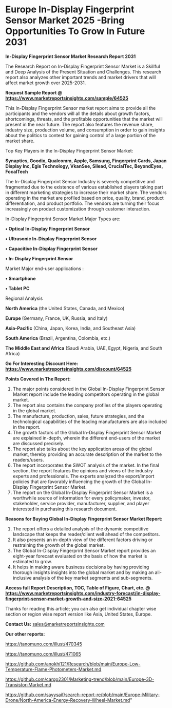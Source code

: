 # Europe In-Display Fingerprint Sensor Market 2025 -Bring Opportunities To Grow In Future 2031

<strong>In-Display Fingerprint Sensor Market Research Report 2031</strong>

The Research Report on In-Display Fingerprint Sensor Market is a Skillful and Deep Analysis of the Present Situation and Challenges. This research report also analyzes other important trends and market drivers that will affect market growth over 2025-2031.

<strong>Request Sample Report @ <a href=https://www.marketreportsinsights.com/sample/64525>https://www.marketreportsinsights.com/sample/64525</a></strong>

This In-Display Fingerprint Sensor market report aims to provide all the participants and the vendors will all the details about growth factors, shortcomings, threats, and the profitable opportunities that the market will present in the near future. The report also features the revenue share, industry size, production volume, and consumption in order to gain insights about the politics to contest for gaining control of a large portion of the market share.

Top Key Players in the In-Display Fingerprint Sensor Market:

<strong>Synaptics, Goodix, Qualcomm, Apple, Samsung, Fingerprint Cards, Japan Display Inc, Egis Technology, VkanSee, Silead, CrucialTec, BeyondEyes, FocalTech</strong>

The In-Display Fingerprint Sensor Industry is severely competitive and fragmented due to the existence of various established players taking part in different marketing strategies to increase their market share. The vendors operating in the market are profiled based on price, quality, brand, product differentiation, and product portfolio. The vendors are turning their focus increasingly on product customization through customer interaction.

In-Display Fingerprint Sensor Market Major Types are:

<strong>• Optical In-Display Fingerprint Sensor

• Ultrasonic In-Display Fingerprint Sensor

• Capacitive In-Display Fingerprint Sensor

• In-Display Fingerprint Sensor</strong>

Market Major end-user applications :

<strong>• Smartphone

• Tablet PC</strong>

Regional Analysis

</u><strong><b>North America</b></strong> (the United States, Canada, and Mexico)

<strong><b>Europe </b></strong>(Germany, France, UK, Russia, and Italy)

<strong><b>Asia-Pacific</b></strong> (China, Japan, Korea, India, and Southeast Asia)

<strong><b>South America</b></strong> (Brazil, Argentina, Colombia, etc.)

<strong><b>The Middle East and Africa</b></strong> (Saudi Arabia, UAE, Egypt, Nigeria, and South Africa)

<strong>Go For Interesting Discount Here: <a href=https://www.marketreportsinsights.com/discount/64525>https://www.marketreportsinsights.com/discount/64525</a></strong>

<strong>Points Covered in The Report:</strong>
<ol>
  <li>The major points considered in the Global In-Display Fingerprint Sensor Market report include the leading competitors operating in the global market.</li>
  <li>The report also contains the company profiles of the players operating in the global market.</li>
  <li>The manufacture, production, sales, future strategies, and the technological capabilities of the leading manufacturers are also included in the report.</li>
  <li>The growth factors of the Global In-Display Fingerprint Sensor Market are explained in-depth, wherein the different end-users of the market are discussed precisely.</li>
  <li>The report also talks about the key application areas of the global market, thereby providing an accurate description of the market to the readers/users.</li>
  <li>The report incorporates the SWOT analysis of the market. In the final section, the report features the opinions and views of the industry experts and professionals. The experts analyzed the export/import policies that are favorably influencing the growth of the Global In-Display Fingerprint Sensor Market.</li>
  <li>The report on the Global In-Display Fingerprint Sensor Market is a worthwhile source of information for every policymaker, investor, stakeholder, service provider, manufacturer, supplier, and player interested in purchasing this research document.</li>
</ol>
<strong>Reasons for Buying Global In-Display Fingerprint Sensor Market Report:</strong>

<ol>
  <li>The report offers a detailed analysis of the dynamic competitive landscape that keeps the reader/client well ahead of the competitors.</li>
  <li>It also presents an in-depth view of the different factors driving or restraining the growth of the global market.</li>
  <li>The Global In-Display Fingerprint Sensor Market report provides an eight-year forecast evaluated on the basis of how the market is estimated to grow.</li>
  <li>It helps in making aware business decisions by having providing thorough insights insights into the global market and by making an all-inclusive analysis of the key market segments and sub-segments.</li>
</ol>
<strong>Access full Report Description, TOC, Table of Figure, Chart, etc. @ <a href=https://www.marketreportsinsights.com/industry-forecast/in-display-fingerprint-sensor-market-growth-and-size-2021-64525>https://www.marketreportsinsights.com/industry-forecast/in-display-fingerprint-sensor-market-growth-and-size-2021-64525</a></strong>


Thanks for reading this article; you can also get individual chapter wise section or region wise report version like Asia, United States, Europe.

<strong>Contact Us:</strong>
sales@marketreportsinsights.com

<strong>Our other reports:</strong>

<a href=https://tanomuno.com/illust/470345>https://tanomuno.com/illust/470345</a>

<a href=https://tanomuno.com/illust/471065>https://tanomuno.com/illust/471065</a>

<a href=https://github.com/anokhi121/Research/blob/main/Europe-Low-Temperature-Flame-Photometers-Market.md>https://github.com/anokhi121/Research/blob/main/Europe-Low-Temperature-Flame-Photometers-Market.md</a>

<a href=https://github.com/cargo2301/Marketing-trend/blob/main/Europe-3D-Transistor-Market.md>https://github.com/cargo2301/Marketing-trend/blob/main/Europe-3D-Transistor-Market.md</a>

<a href=https://github.com/sayysaif/search-report-re/blob/main/Europe-Military-Drone/North-America-Energy-Recovery-Wheel-Market.md>https://github.com/sayysaif/search-report-re/blob/main/Europe-Military-Drone/North-America-Energy-Recovery-Wheel-Market.md</a>"
